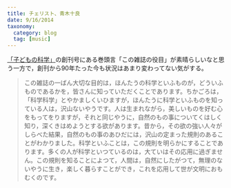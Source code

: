 ```yaml
---
title: チェリスト、青木十良
date: 9/16/2014
taxonomy:
  category: blog
  tag: [music]
---
```


[「子どもの科学」](http://www.kodomonokagaku.com)の創刊号にある巻頭言「この雑誌の役目」が素晴らしいなと思う一方で，創刊から90年たった今も状況はあまり変わってない気がする。

> この雑誌の一ばん大切な目的は，ほんたうの科学といふものが，どういふものであるかを，皆さんに知っていただくことであります。ちかごろは，「科学科学」とやかましくいひますが，ほんたうに科学といふものを知っている人は，沢山ないやうです。人は生まれながら，美しいものを好む心をもってをりますが，それと同じやうに，自然のもの事についてくはしく知り，深くきはめようとする欲があります。昔から，その欲の強い人々がしらべた結果，自然のもの事のあひだには，沢山の定まった規則のあることがわかりました。科学といふことは，この規則を明らかにすることであります。多くの人が科学といつているのは，大ていはその応用に過ぎません。この規則を知ることによつて，人間は，自然にしたがつて，無理のないやうに生き，楽しく暮らすことができ，これを応用して世が文明におもむくのです。


